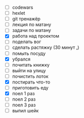 - [ ] codewars
- [ ] hexlet
- [ ] git тренажёр
- [ ] лекция по матану
- [ ] задачи по матану
- [x] работа над проектом
- [ ] поделать вог
- [ ] сделать растяжку (30 минут [.](https://www.youtube.com/watch?v=qULTwquOuT4))
- [ ] помыть посуду
- [x] убрался
- [ ] почитать книжку
- [ ] выйти на улицу 
- [ ] почистить лоток
- [x] постирать что-то
- [ ] приготовить еду
- [x] поел 1 раз
- [ ] поел 2 раз
- [ ] поел 3 раз
- [ ] выпил шейк
